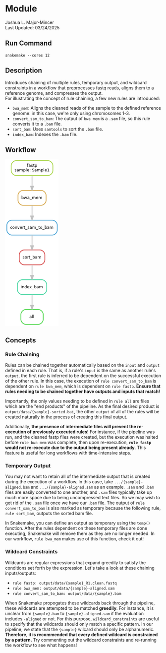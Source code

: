 # Module 
Joshua L. Major-Mincer  
Last Updated: 03/24/2025

## Run Command
```
snakemake --cores 12
```
## Description
Introduces chaining of multiple rules, temporary output, and wildcard constraints in a workflow that preprocesses fastq reads, aligns them to a reference genome, and compresses the output.  
For illustrating the concept of rule chaining, a few new rules are introduced: 
* `bwa_mem`: Aligns the cleaned reads of the sample to the defined reference genome: in this case, we're only using chromosomes 1-3. 
* `convert_sam_to_bam`: The output of `bwa mem` is a `.sam` file, so this rule converts it to a `.bam` file. 
* `sort_bam`: Uses `samtools` to sort the `.bam` file.
* `index_bam`: Indexes the `.bam` file. 

## Workflow
![DAG](./dag.png)

## Concepts
### Rule Chaining
Rules can be chained together automatically based on the `input` and `output` defined in each rule. That is, if a rule's `input` is the same as another rule's `output`, the first rule is inferred to be dependent on the successful execution of the other rule. In this case, the execution of `rule convert_sam_to_bam` is dependent on `rule bwa_mem`, which is dependent on `rule fastp`. **Ensure that rules needing to be chained together have outputs and inputs that match!**  

Importantly, the only values needing to be defined in `rule all` are files which are the "end products" of the pipeline. As the final desired product is `output/data/{sample}-sorted.bai`, the other `output` of all of the rules will be created naturally in the process of creating this final output.  

Additionally, **the presence of intermediate files will prevent the re-execution of previously executed rules!** For instance, if the pipeline was run, and the cleaned fastp files were created, but the execution was halted before `rule bwa mem` was complete, then upon re-execution, **`rule fastp` would not re-execute due to the output being present already**. This feature is useful for long workflows with time-intensive steps. 

### Temporary Output
You may not want to retain all of the intermediate output that is created during the execution of a workflow. In this case, take `.../{sample}-aligned.bam` and `.../{sample}-aligned.sam` as an example. `.sam` and `.bam` files are easily converted to one another, and `.sam` files typically take up much more space due to being uncompressed text files. So we may wish to get rid of the `.sam` file once we have our `.bam` file. The output of `rule convert_sam_to_bam` is also marked as temporary because the following rule, `rule sort_bam`, outputs the sorted bam file.  

In Snakemake, you can define an output as temporary using the `temp()` function. After the rules dependent on these temporary files are done executing, Snakemake will remove them as they are no longer needed. In our workflow, `rule bwa_mem` makes use of this function, check it out!  

### Wildcard Constraints
Wildcards are regular expressions that expand greedily to satisfy the conditions set forth by the expression. Let's take a look at these chaining inputs/outputs: 
* `rule fastp: output/data/{sample}_R1.clean.fastq`  
* `rule bwa_mem: output/data/{sample}-aligned.sam`  
* `rule convert_sam_to_bam: output/data/{sample}.bam`  

When Snakemake propogates these wildcards back through the pipeline, these wildcards are attempted to be matched **greedily**. For instance, it is unclear from `{sample}.bam` to `{sample}-aligned.sam` if the evaluation includes `-aligned` or not. For this purpose, `wildcard_constraints` are useful to specify that the wildcards should only match a specific pattern. In our pipeline, we state that the `{sample}` wilcard should only be alphanumeric. **Therefore, it is recommended that every defined wildcard is constrained by a pattern.** Try commenting out the wildcard constraints and re-running the workflow to see what happens!